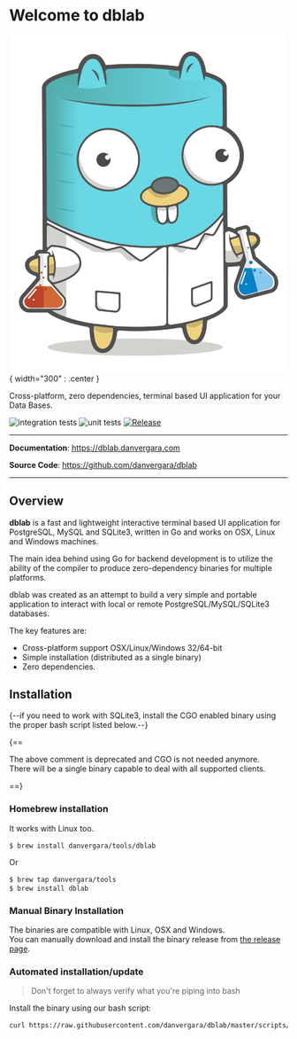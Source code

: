 # Welcome to **dblab**

![dblab](https://raw.githubusercontent.com/danvergara/dblab/main/assets/gopher-dblab.png){ width="300" : .center }

Cross-platform, zero dependencies, terminal based UI application for your Data Bases.  

![integration tests](https://github.com/danvergara/dblab/actions/workflows/ci.yaml/badge.svg)  ![unit tests](https://github.com/danvergara/dblab/actions/workflows/test.yaml/badge.svg)  [![Release](https://img.shields.io/github/release/danvergara/dblab.svg?label=Release)](https://github.com/danvergara/dblab/releases)

---

**Documentation**: <a href="https://dblab.danvergara.com" target="_blank">https://dblab.danvergara.com</a>

**Source Code**: <a href="https://github.com/danvergara/dblab" target="_blank">https://github.com/danvergara/dblab</a>

---

## Overview

**dblab** is a fast and lightweight interactive terminal based UI application for PostgreSQL, MySQL and SQLite3, written in Go and works on OSX, Linux and Windows machines.   

The main idea behind using Go for backend development is to utilize the ability of the compiler to produce zero-dependency binaries for multiple platforms. 
  
dblab was created as an attempt to build a very simple and portable application to interact with local or remote PostgreSQL/MySQL/SQLite3 databases.  
  
The key features are:

  * Cross-platform support OSX/Linux/Windows 32/64-bit  
  * Simple installation (distributed as a single binary)  
  * Zero dependencies.  

## Installation

{--if you need to work with SQLite3, install the CGO enabled binary using the proper bash script listed below.--}

{==

The above comment is deprecated and CGO is not needed anymore.   
There will be a single binary capable to deal with all supported clients.
 
==}

### Homebrew installation

It works with Linux too.

```
$ brew install danvergara/tools/dblab
```

Or

```
$ brew tap danvergara/tools
$ brew install dblab
```

### Manual Binary Installation
The binaries are compatible with Linux, OSX and Windows.  
You can manually download and install the binary release from [the release page](https://github.com/danvergara/dblab/releases).

### Automated installation/update
> Don't forget to always verify what you're piping into bash

Install the binary using our bash script:

```sh
curl https://raw.githubusercontent.com/danvergara/dblab/master/scripts/install_update_linux.sh | bash
```

